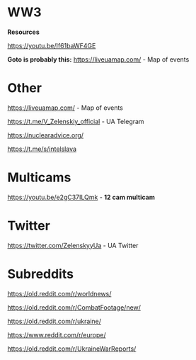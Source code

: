 # WW3
**Resources**

https://youtu.be/If61baWF4GE

**Goto is probably this:**
https://liveuamap.com/ - Map of events

# Other

https://liveuamap.com/ - Map of events

https://t.me/V_Zelenskiy_official - UA Telegram

https://nuclearadvice.org/

https://t.me/s/intelslava

# Multicams

https://youtu.be/e2gC37ILQmk - **12 cam multicam**

# Twitter

https://twitter.com/ZelenskyyUa - UA Twitter

# Subreddits

https://old.reddit.com/r/worldnews/

https://old.reddit.com/r/CombatFootage/new/

https://old.reddit.com/r/ukraine/

https://www.reddit.com/r/europe/

https://old.reddit.com/r/UkraineWarReports/

